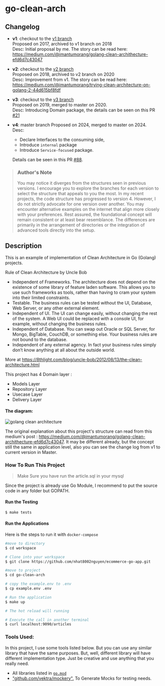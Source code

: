 # go-clean-arch

## Changelog

- **v1**: checkout to the [v1 branch](https://github.com/nhat8002nguyen/ecommerce-go-app/tree/v1) <br>
  Proposed on 2017, archived to v1 branch on 2018 <br>
  Desc: Initial proposal by me. The story can be read here: https://medium.com/@imantumorang/golang-clean-archithecture-efd6d7c43047

- **v2**: checkout to the [v2 branch](https://github.com/nhat8002nguyen/ecommerce-go-app/tree/v2) <br>
  Proposed on 2018, archived to v2 branch on 2020 <br>
  Desc: Improvement from v1. The story can be read here: https://medium.com/@imantumorang/trying-clean-architecture-on-golang-2-44d615bf8fdf

- **v3**: checkout to the [v3 branch](https://github.com/nhat8002nguyen/ecommerce-go-app/tree/v3) <br>
  Proposed on 2019, merged to master on 2020. <br>
  Desc: Introducing Domain package, the details can be seen on this PR [#21](https://github.com/nhat8002nguyen/ecommerce-go-app/pull/21)

- **v4**: master branch
  Proposed on 2024, merged to master on 2024. <br>
  Desc:

  - Declare Interfaces to the consuming side,
  - Introduce `internal` package
  - Introduce `Service-focused` package.

  Details can be seen in this PR [#88](https://github.com/nhat8002nguyen/ecommerce-go-app/pull/88).<br>

> ### Author's Note
>
> You may notice it diverges from the structures seen in previous versions. I encourage you to explore the branches for each version to select the structure that appeals to you the most. In my recent projects, the code structure has progressed to version 4. However, I do not strictly advocate for one version over another. You may encounter alternative examples on the internet that align more closely with your preferences. Rest assured, the foundational concept will remain consistent or at least bear resemblance. The differences are primarily in the arrangement of directories or the integration of advanced tools directly into the setup.

## Description

This is an example of implementation of Clean Architecture in Go (Golang) projects.

Rule of Clean Architecture by Uncle Bob

- Independent of Frameworks. The architecture does not depend on the existence of some library of feature laden software. This allows you to use such frameworks as tools, rather than having to cram your system into their limited constraints.
- Testable. The business rules can be tested without the UI, Database, Web Server, or any other external element.
- Independent of UI. The UI can change easily, without changing the rest of the system. A Web UI could be replaced with a console UI, for example, without changing the business rules.
- Independent of Database. You can swap out Oracle or SQL Server, for Mongo, BigTable, CouchDB, or something else. Your business rules are not bound to the database.
- Independent of any external agency. In fact your business rules simply don’t know anything at all about the outside world.

More at https://8thlight.com/blog/uncle-bob/2012/08/13/the-clean-architecture.html

This project has 4 Domain layer :

- Models Layer
- Repository Layer
- Usecase Layer
- Delivery Layer

#### The diagram:

![golang clean architecture](https://github.com/nhat8002nguyen/ecommerce-go-app/raw/master/clean-arch.png)

The original explanation about this project's structure can read from this medium's post : https://medium.com/@imantumorang/golang-clean-archithecture-efd6d7c43047.
It may be different already, but the concept still the same in application level, also you can see the change log from v1 to current version in Master.

### How To Run This Project

> Make Sure you have run the article.sql in your mysql

Since the project is already use Go Module, I recommend to put the source code in any folder but GOPATH.

#### Run the Testing

```bash
$ make tests
```

#### Run the Applications

Here is the steps to run it with `docker-compose`

```bash
#move to directory
$ cd workspace

# Clone into your workspace
$ git clone https://github.com/nhat8002nguyen/ecommerce-go-app.git

#move to project
$ cd go-clean-arch

# copy the example.env to .env
$ cp example.env .env

# Run the application
$ make up

# The hot reload will running

# Execute the call in another terminal
$ curl localhost:9090/articles
```

### Tools Used:

In this project, I use some tools listed below. But you can use any similar library that have the same purposes. But, well, different library will have different implementation type. Just be creative and use anything that you really need.

- All libraries listed in [`go.mod`](https://github.com/nhat8002nguyen/ecommerce-go-app/blob/master/go.mod)
- ["github.com/vektra/mockery".](https://github.com/vektra/mockery) To Generate Mocks for testing needs.
